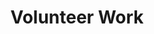 ---
title: Volunteer Work
order: 2
organizations:
  - title: Aerospace Students' Association
    order: 1
    role: President
    years: 2016-2017
    link: http://arrow.utias.utoronto.ca/~asa/
    img: /assets/img/asa.png
    description: The ASA represents graduate students at UTIAS and organizes athletic, social, academic and professional events. As President, I coordinated a team of 14 students to organize a variety of fun events like Trivia Night, Pancake Breakfasts, BBQs, and Camping Trips, and collaborated with the UTIAS administration and other graduate student associations to enhance the overall experience of graduate students at UTIAS. 
    note: "Previously: Social Coordinator (2015-16)"

  - title: SEDS-Canada
    order: 2
    role: Re-Founder and Director
    years: 2014-2017
    link: http://seds.ca/
    img: /assets/img/seds.png
    description: SEDS-Canada (Students for the Exploration and Development of Space) is a national student-led not-for-profit corporation dedicated to improving the Canadian space sector. As a member of the Board of Directors, I helped direct and oversee the organization’s activities, which included multiple student competitions and an annual conference.

  - title: UTIAS Student Experience Committee
    order: 3
    role: Student Member
    years: 2015-2017
    description: The SEC is responsible for gathering data about the UTIAS student body’s experiences at the Institute and making a report to the Director summarizing the data and providing suggestions for improvement.
---